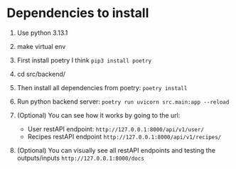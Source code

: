 # Dependencies to install

1. Use python 3.13.1
2. make virtual env
3. First install poetry I think
   `pip3 install poetry`
4. cd src/backend/

5. Then install all dependencies from poetry:
   `poetry install`

6. Run python backend server:
   `poetry run uvicorn src.main:app --reload`

7. (Optional) You can see how it works by going to the url:

   - User restAPI endpoint: `http://127.0.0.1:8000/api/v1/user/`
   - Recipes restAPI endpoint `http://127.0.0.1:8000/api/v1/recipes/`

8. (Optional) You can visually see all restAPI endpoints and testing the outputs/inputs
   `http://127.0.0.1:8000/docs`
